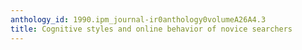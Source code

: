 ```yaml
---
anthology_id: 1990.ipm_journal-ir0anthology0volumeA26A4.3
title: Cognitive styles and online behavior of novice searchers
---
```

